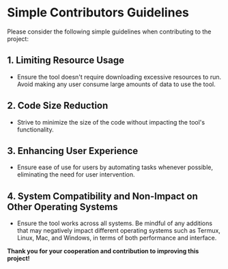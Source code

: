 # Simple Contributors Guidelines

Please consider the following simple guidelines when contributing to the project:

## 1. Limiting Resource Usage

- Ensure the tool doesn't require downloading excessive resources to run. Avoid making any user consume large amounts of data to use the tool.

## 2. Code Size Reduction

- Strive to minimize the size of the code without impacting the tool's functionality.

## 3. Enhancing User Experience

- Ensure ease of use for users by automating tasks whenever possible, eliminating the need for user intervention.

## 4. System Compatibility and Non-Impact on Other Operating Systems

- Ensure the tool works across all systems. Be mindful of any additions that may negatively impact different operating systems such as Termux, Linux, Mac, and Windows, in terms of both performance and interface.


**Thank you for your cooperation and contribution to improving this project!**

